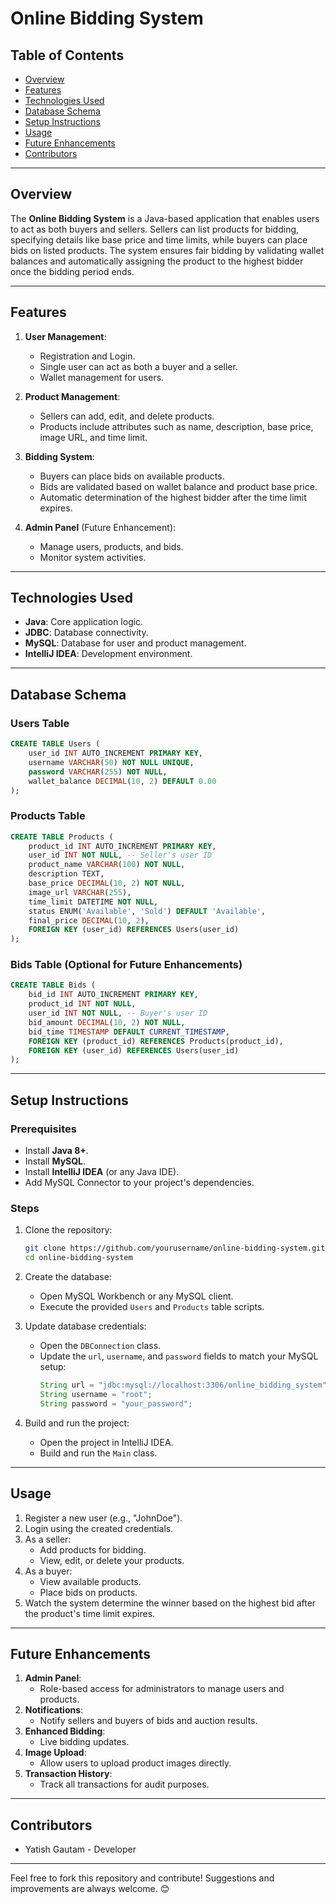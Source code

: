# Online Bidding System

## Table of Contents
- [Overview](#overview)
- [Features](#features)
- [Technologies Used](#technologies-used)
- [Database Schema](#database-schema)
- [Setup Instructions](#setup-instructions)
- [Usage](#usage)
- [Future Enhancements](#future-enhancements)
- [Contributors](#contributors)

---

## Overview
The **Online Bidding System** is a Java-based application that enables users to act as both buyers and sellers. Sellers can list products for bidding, specifying details like base price and time limits, while buyers can place bids on listed products. The system ensures fair bidding by validating wallet balances and automatically assigning the product to the highest bidder once the bidding period ends.

---

## Features
1. **User Management**:
   - Registration and Login.
   - Single user can act as both a buyer and a seller.
   - Wallet management for users.

2. **Product Management**:
   - Sellers can add, edit, and delete products.
   - Products include attributes such as name, description, base price, image URL, and time limit.

3. **Bidding System**:
   - Buyers can place bids on available products.
   - Bids are validated based on wallet balance and product base price.
   - Automatic determination of the highest bidder after the time limit expires.

4. **Admin Panel** (Future Enhancement):
   - Manage users, products, and bids.
   - Monitor system activities.

---

## Technologies Used
- **Java**: Core application logic.
- **JDBC**: Database connectivity.
- **MySQL**: Database for user and product management.
- **IntelliJ IDEA**: Development environment.

---

## Database Schema

### Users Table
```sql
CREATE TABLE Users (
    user_id INT AUTO_INCREMENT PRIMARY KEY,
    username VARCHAR(50) NOT NULL UNIQUE,
    password VARCHAR(255) NOT NULL,
    wallet_balance DECIMAL(10, 2) DEFAULT 0.00
);
```

### Products Table
```sql
CREATE TABLE Products (
    product_id INT AUTO_INCREMENT PRIMARY KEY,
    user_id INT NOT NULL, -- Seller's user ID
    product_name VARCHAR(100) NOT NULL,
    description TEXT,
    base_price DECIMAL(10, 2) NOT NULL,
    image_url VARCHAR(255),
    time_limit DATETIME NOT NULL,
    status ENUM('Available', 'Sold') DEFAULT 'Available',
    final_price DECIMAL(10, 2),
    FOREIGN KEY (user_id) REFERENCES Users(user_id)
);
```

### Bids Table (Optional for Future Enhancements)
```sql
CREATE TABLE Bids (
    bid_id INT AUTO_INCREMENT PRIMARY KEY,
    product_id INT NOT NULL,
    user_id INT NOT NULL, -- Buyer's user ID
    bid_amount DECIMAL(10, 2) NOT NULL,
    bid_time TIMESTAMP DEFAULT CURRENT_TIMESTAMP,
    FOREIGN KEY (product_id) REFERENCES Products(product_id),
    FOREIGN KEY (user_id) REFERENCES Users(user_id)
);
```

---

## Setup Instructions

### Prerequisites
- Install **Java 8+**.
- Install **MySQL**.
- Install **IntelliJ IDEA** (or any Java IDE).
- Add MySQL Connector to your project's dependencies.

### Steps
1. Clone the repository:
   ```bash
   git clone https://github.com/yourusername/online-bidding-system.git
   cd online-bidding-system
   ```
2. Create the database:
   - Open MySQL Workbench or any MySQL client.
   - Execute the provided `Users` and `Products` table scripts.

3. Update database credentials:
   - Open the `DBConnection` class.
   - Update the `url`, `username`, and `password` fields to match your MySQL setup:
     ```java
     String url = "jdbc:mysql://localhost:3306/online_bidding_system";
     String username = "root";
     String password = "your_password";
     ```

4. Build and run the project:
   - Open the project in IntelliJ IDEA.
   - Build and run the `Main` class.

---

## Usage
1. Register a new user (e.g., "JohnDoe").
2. Login using the created credentials.
3. As a seller:
   - Add products for bidding.
   - View, edit, or delete your products.
4. As a buyer:
   - View available products.
   - Place bids on products.
5. Watch the system determine the winner based on the highest bid after the product's time limit expires.

---

## Future Enhancements
1. **Admin Panel**:
   - Role-based access for administrators to manage users and products.
2. **Notifications**:
   - Notify sellers and buyers of bids and auction results.
3. **Enhanced Bidding**:
   - Live bidding updates.
4. **Image Upload**:
   - Allow users to upload product images directly.
5. **Transaction History**:
   - Track all transactions for audit purposes.

---

## Contributors
- Yatish Gautam - Developer

---

Feel free to fork this repository and contribute! Suggestions and improvements are always welcome. 😊

